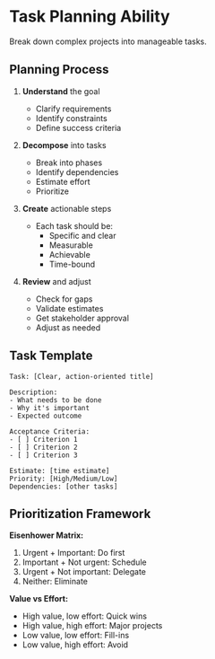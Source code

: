 # Task Planning Ability

Break down complex projects into manageable tasks.

## Planning Process

1. **Understand** the goal
   - Clarify requirements
   - Identify constraints
   - Define success criteria

2. **Decompose** into tasks
   - Break into phases
   - Identify dependencies
   - Estimate effort
   - Prioritize

3. **Create** actionable steps
   - Each task should be:
     - Specific and clear
     - Measurable
     - Achievable
     - Time-bound

4. **Review** and adjust
   - Check for gaps
   - Validate estimates
   - Get stakeholder approval
   - Adjust as needed

## Task Template

```
Task: [Clear, action-oriented title]

Description:
- What needs to be done
- Why it's important
- Expected outcome

Acceptance Criteria:
- [ ] Criterion 1
- [ ] Criterion 2
- [ ] Criterion 3

Estimate: [time estimate]
Priority: [High/Medium/Low]
Dependencies: [other tasks]
```

## Prioritization Framework

**Eisenhower Matrix:**

1. Urgent + Important: Do first
2. Important + Not urgent: Schedule
3. Urgent + Not important: Delegate
4. Neither: Eliminate

**Value vs Effort:**

- High value, low effort: Quick wins
- High value, high effort: Major projects
- Low value, low effort: Fill-ins
- Low value, high effort: Avoid
